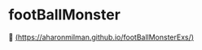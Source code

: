 # footBallMonster
 👀 [(https://aharonmilman.github.io/footBallMonsterExs/)](https://aharonmilman.github.io/footBallMonsterExs/) 
